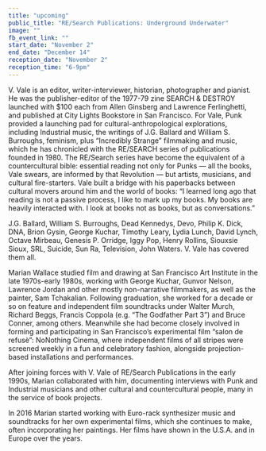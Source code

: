 ```yaml
---
title: "upcoming"
public_title: "RE/Search Publications: Underground Underwater"
image: ""
fb_event_link: ""
start_date: "November 2"
end_date: "December 14"
reception_date: "November 2"
reception_time: "6-9pm"
---
```

V. Vale is an editor, writer-interviewer, historian, photographer and pianist. He was the
publisher-editor of the 1977-79 zine SEARCH & DESTROY launched with $100 each from
Allen Ginsberg and Lawrence Ferlinghetti, and published at City Lights Bookstore in San
Francisco. For Vale, Punk provided a launching pad for cultural-anthropological explorations,
including Industrial music, the writings of J.G. Ballard and William S. Burroughs, feminism,
plus “Incredibly Strange” filmmaking and music, which he has chronicled with the
RE/SEARCH series of publications founded in 1980. The RE/Search series have become
the equivalent of a countercultural bible: essential reading not only for Punks — all the
books, Vale swears, are informed by that Revolution — but artists, musicians, and cultural
fire-starters. Vale built a bridge with his paperbacks between cultural movers around him and
the world of books: “I learned long ago that reading is not a passive process, I like to mark up
my books. My books are heavily interacted with. I look at books not as books, but as
conversations.”

J.G. Ballard, William S. Burroughs, Dead Kennedys, Devo, Philip K. Dick, DNA, Brion Gysin,
George Kuchar, Timothy Leary, Lydia Lunch, David Lynch, Octave Mirbeau, Genesis P.
Orridge, Iggy Pop, Henry Rollins, Siouxsie Sioux, SRL, Suicide, Sun Ra, Television, John
Waters. V. Vale has covered them all.

Marian Wallace studied film and drawing at San Francisco Art Institute in the late
1970s-early 1980s, working with George Kuchar, Gunvor Nelson, Lawrence Jordan
and other mostly non-narrative filmmakers, as well as the painter, Sam Tchakalian.
Following graduation, she worked for a decade or so on feature and independent
film soundtracks under Walter Murch, Richard Beggs, Francis Coppola (e.g. “The
Godfather Part 3”) and Bruce Conner, among others. Meanwhile she had become
closely involved in forming and participating in San Francisco’s experimental film
“salon de refusè”: NoNothing Cinema, where independent films of all stripes were
screened weekly in a fun and celebratory fashion, alongside projection-based
installations and performances.

After joining forces with V. Vale of RE/Search Publications in the early 1990s,
Marian collaborated with him, documenting interviews with Punk and Industrial
musicians and other cultural and countercultural people, many in the service of
book projects.

In 2016 Marian started working with Euro-rack synthesizer music and
soundtracks for her own experimental films, which she continues to make, often
incorporating her paintings. Her films have shown in the U.S.A. and in Europe over
the years.

